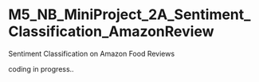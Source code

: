 # M5_NB_MiniProject_2A_Sentiment_Classification_AmazonReview
 Sentiment Classification on Amazon Food Reviews


 coding in progress..
